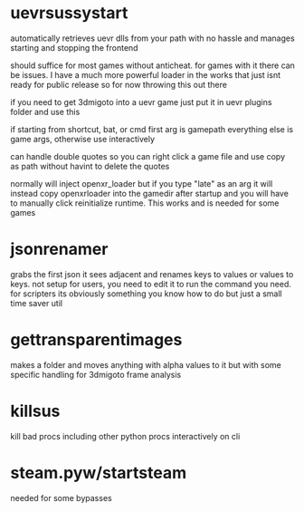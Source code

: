 # uevrsussystart 

automatically retrieves uevr dlls from your path with no hassle and manages starting and stopping the frontend

should suffice for most games without anticheat. for games with it there can be issues. I have a much more powerful loader in the works that just isnt ready for public release so for now throwing this out there

if you need to get 3dmigoto into a uevr game just put it in uevr plugins folder and use this

if starting from shortcut, bat, or cmd first arg is gamepath everything else is game args, otherwise use interactively

can handle double quotes so you can right click a game file and use copy as path without havint to delete the quotes

normally will inject openxr_loader but if you type "late" as an arg it will instead copy openxrloader into the gamedir after startup and you will have to manually click reinitialize runtime. This works and is needed for some games

# jsonrenamer 

grabs the first json it sees adjacent and renames keys to values or values to keys. not setup for users, you need to edit it to run the command you need. for scripters its obviously something you know how to do but just a small time saver util

# gettransparentimages

makes a folder and moves anything with alpha values to it but with some specific handling for 3dmigoto frame analysis 


# killsus

kill bad procs including other python procs interactively on cli

# steam.pyw/startsteam

needed for some bypasses


